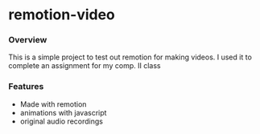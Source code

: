 # remotion-video

### Overview
This is a simple project to test out remotion for making videos. I used it to complete an assignment for my comp. II class

### Features
* Made with remotion
* animations with javascript
* original audio recordings
